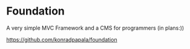 # Foundation
A very simple MVC Framework and a CMS for programmers (in plans:))

https://github.com/konradpapala/foundation
